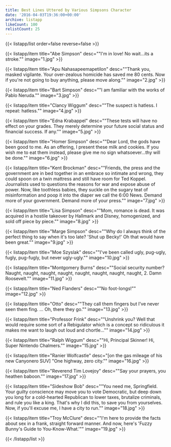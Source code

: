 ```yaml
---
title: Best Lines Uttered by Various Simpsons Character
date: '2016-04-03T19:36:00+00:00'
archive: listapp
likeCount: 100
relistCount: 25
---
```



{{< listapp/list order=false reverse=false >}}

   {{< listapp/item title="Abe Simpson"
      desc="\"I'm in love! No wait...its a stroke.\""
      image="1.jpg" >}}

   {{< listapp/item title="Apu Nahasapeemapetilon"
      desc="\"Thank you, masked vigilante. Your over-zealous homicide has saved me 80 cents. Now if you're not going to buy anything, please move along.\""
      image="2.jpg" >}}

   {{< listapp/item title="Bart Simpson"
      desc="\"I am familiar with the works of Pablo Neruda.\""
      image="3.jpg" >}}

   {{< listapp/item title="Clancy Wiggum"
      desc="\"The suspect is hatless. I repeat: hatless.\""
      image="4.jpg" >}}

   {{< listapp/item title="Edna Krabappel"
      desc="\"These tests will have no effect on your grades. They merely determine your future social status and financial success. If any.\""
      image="5.jpg" >}}

   {{< listapp/item title="Homer Simpson"
      desc="\"Dear Lord, the gods have been good to me. As an offering, I present these milk and cookies. If you wish me to eat them instead, please give me no sign whatsoever...thy will be done.\""
      image="6.jpg" >}}

   {{< listapp/item title="Kent Brockman"
      desc="\"Friends, the press and the government are in bed together in an embrace so intimate and wrong, they could spoon on a twin mattress and still have room for Ted Koppel. Journalists used to questions the reasons for war and expose abuse of power. Now, like toothless babies, they suckle on the sugary teat of misinformation and poop it into the diaper we call the 6:00 News. Demand more of your government. Demand more of your press.\""
      image="7.jpg" >}}

   {{< listapp/item title="Lisa Simpson"
      desc="\"Mom, romance is dead. It was acquired in a hostile takeover by Hallmark and Disney, homogenized, and sold off piece by piece.\""
      image="8.jpg" >}}

   {{< listapp/item title="Marge Simpson"
      desc="\"Why do I always think of the perfect thing to say when it's too late? 'Shut up Becky!' Oh that would have been great.\""
      image="9.jpg" >}}

   {{< listapp/item title="Moe Szyslak"
      desc="\"I've been called ugly, pug-ugly, fugly, pug-fugly, but never ugly-ugly.\""
      image="10.jpg" >}}

   {{< listapp/item title="Montgomery Burns"
      desc="\"Social security number? Naught, naught, naught, naught, naught, naught, naught, naught, 2. Damn Roosevelt.\""
      image="11.jpg" >}}

   {{< listapp/item title="Ned Flanders"
      desc="\"No foot-longs!\""
      image="12.jpg" >}}

   {{< listapp/item title="Otto"
      desc="\"They call them fingers but I've never seen them fing. ... Oh, there they go.\""
      image="13.jpg" >}}

   {{< listapp/item title="Professor Frink"
      desc="\"Unshrink you? Well that would require some         sort of a Rebigulator which is a concept so ridiculous it makes me want to laugh out loud and chortle...\""
      image="14.jpg" >}}

   {{< listapp/item title="Ralph Wiggum"
      desc="\"Hi, Principal Skinner! Hi, Super Nintendo Chalmers.\""
      image="15.jpg" >}}

   {{< listapp/item title="Ranier Wolfcastle"
      desc="[on the gas mileage of his new Canyonero SUV] \"One highway, zero city.\""
      image="16.jpg" >}}

   {{< listapp/item title="Reverend Tim Lovejoy"
      desc="\"Say your prayers, you heathen baboon.\""
      image="17.jpg" >}}

   {{< listapp/item title="Sideshow Bob"
      desc="\"You need me, Springfield. Your guilty conscience may move you to vote Democratic, but deep down you long for a cold-hearted Republican to lower taxes, brutalize criminals, and rule you like a king. That's why I did this, to save you from yourselves. Now, if you'll excuse me, I have a city to run.\""
      image="18.jpg" >}}

   {{< listapp/item title="Troy McClure"
      desc="\"I'm here to provide the facts about sex in a frank, straight forward manner. And now, here's 'Fuzzy Bunny's Guide to You-Know-What.'\""
      image="19.jpg" >}}

{{< /listapp/list >}}
